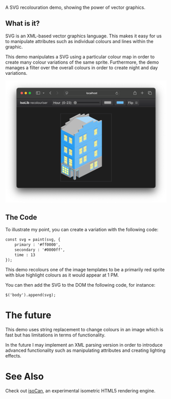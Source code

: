 A SVG recolouration demo, showing the power of vector graphics.

## What is it?

SVG is an XML-based vector graphics language. This makes it easy for us
to manipulate attributes such as individual colours and lines within the
graphic.

This demo manipulates a SVG using a particular colour map in order to
create many colour variations of the same sprite. Furthermore, the demo
manages a filter over the overall colours in order to create night and
day variations.

![The screenshot shows a sprite colourised per the interface](screenshot.webp)

## The Code

To illustrate my point, you can create a variation with the following
code:

    const svg = paint(svg, {
    	primary : '#ff0000',
    	secondary : '#0000ff',
    	time : 13
    });


This demo recolours one of the image templates to be a primarily red
sprite with blue highlight colours as it would appear at 1 PM.

You can then add the SVG to the DOM the following code, for instance:

    $('body').append(svg);

# The future

This demo uses string replacement to change colours in an image which is
fast but has limitations in terms of functionality.

In the future I may implement an XML parsing version in order to
introduce advanced functionality such as manipulating attributes and
creating lighting effects.

# See Also

Check out [isoCan](http://isocan.kyd.com.au/), an experimental isometric
HTML5 rendering engine.

